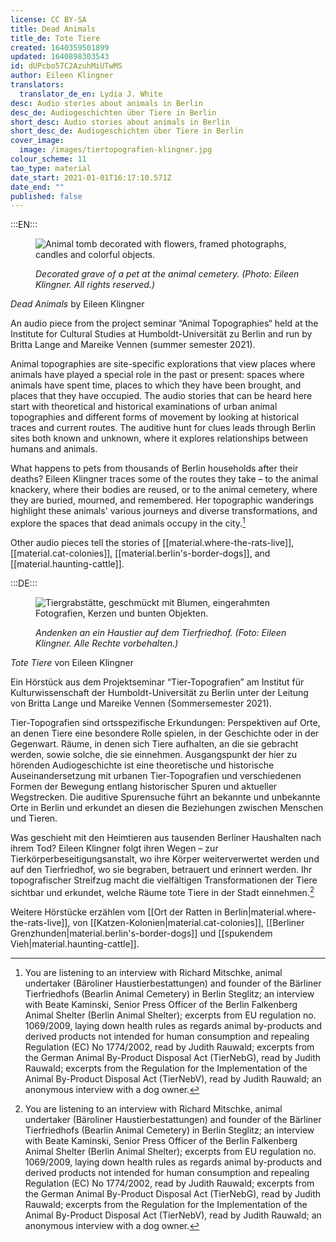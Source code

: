 ```yaml
---
license: CC BY-SA
title: Dead Animals
title_de: Tote Tiere
created: 1640359501899
updated: 1640898303543
id: dUPcbo57C2AzuhMiUTwMS
author: Eileen Klingner
translators:
  translator_de_en: Lydia J. White
desc: Audio stories about animals in Berlin
desc_de: Audiogeschichten über Tiere in Berlin
short_desc: Audio stories about animals in Berlin
short_desc_de: Audiogeschichten über Tiere in Berlin
cover_image:
  image: /images/tiertopografien-klingner.jpg
colour_scheme: 11
tao_type: material
date_start: 2021-01-01T16:17:10.571Z
date_end: ""
published: false
---
```


:::EN:::

<figure>

![Animal tomb decorated with flowers, framed photographs, candles and colorful objects.](/images/mv/tiertopografien-klingner.JPG)

<figcaption>

_Decorated grave of a pet at the animal cemetery. (Photo: Eileen Klingner. All rights reserved.)_

</figcaption>

</figure>

<sound file="/audio/Audiobeitrag_Klingner.mp3">_Dead Animals_ by Eileen Klingner</sound>

An audio piece from the project seminar “Animal Topographies“ held at the Institute for Cultural Studies at Humboldt-Universität zu Berlin and run by Britta Lange and Mareike Vennen (summer semester 2021). 

Animal topographies are site-specific explorations that view places where animals have played a special role in the past or present: spaces where animals have spent time, places to which they have been brought, and places that they have occupied. The audio stories that can be heard here start with theoretical and historical examinations of urban animal topographies and different forms of movement by looking at historical traces and current routes. The auditive hunt for clues leads through Berlin sites both known and unknown, where it explores relationships between humans and animals.

What happens to pets from thousands of Berlin households after their deaths? Eileen Klingner traces some of the routes they take – to the animal knackery, where their bodies are reused, or to the animal cemetery, where they are buried, mourned, and remembered. Her topographic wanderings highlight these animals' various journeys and diverse transformations, and explore the spaces that dead animals occupy in the city.[^1]

Other audio pieces tell the stories of [[material.where-the-rats-live]], [[material.cat-colonies]], [[material.berlin's-border-dogs]], and [[material.haunting-cattle]].


[^1]: You are listening to an interview with Richard Mitschke, animal undertaker (Bäroliner Haustierbestattungen) and founder of the Bärliner Tierfriedhofs (Bearlin Animal Cemetery) in Berlin Steglitz; an interview with Beate Kaminski, Senior Press Officer of the Berlin Falkenberg Animal Shelter (Berlin Animal Shelter); excerpts from EU regulation no. 1069/2009, laying down health rules as regards animal by-products and derived products not intended for human consumption and repealing Regulation (EC) No 1774/2002, read by Judith Rauwald; excerpts from the German Animal By-Product Disposal Act (TierNebG), read by Judith Rauwald; excerpts from the Regulation for the Implementation of the Animal By-Product Disposal Act (TierNebV), read by Judith Rauwald; an anonymous interview with a dog owner.

:::DE:::

<figure>

![Tiergrabstätte, geschmückt mit Blumen, eingerahmten Fotografien, Kerzen und bunten Objekten.](/images/mv/tiertopografien-klingner.JPG)

<figcaption>

_Andenken an ein Haustier auf dem Tierfriedhof. (Foto: Eileen Klingner. Alle Rechte vorbehalten.)_

</figcaption>

</figure>

<sound file="/audio/Audiobeitrag_Klingner.mp3">_Tote Tiere_ von Eileen Klingner</sound>

Ein Hörstück aus dem Projektseminar “Tier-Topografien” am Institut für Kulturwissenschaft der Humboldt-Universität zu Berlin unter der Leitung von Britta Lange und Mareike Vennen (Sommersemester 2021). 

Tier-Topografien sind ortsspezifische Erkundungen: Perspektiven auf Orte, an denen Tiere eine besondere Rolle spielen, in der Geschichte oder in der Gegenwart. Räume, in denen sich Tiere aufhalten, an die sie gebracht werden, sowie solche, die sie einnehmen. Ausgangspunkt der hier zu hörenden Audiogeschichte ist eine theoretische und historische Auseinandersetzung mit urbanen Tier-Topografien und verschiedenen Formen der Bewegung entlang historischer Spuren und aktueller Wegstrecken. Die auditive Spurensuche führt an bekannte und unbekannte Orte in Berlin und erkundet an diesen die Beziehungen zwischen Menschen und Tieren.

Was geschieht mit den Heimtieren aus tausenden Berliner Haushalten nach ihrem Tod? Eileen Klingner folgt ihren Wegen – zur Tierkörperbeseitigungsanstalt, wo ihre Körper weiterverwertet werden und auf den Tierfriedhof, wo sie begraben, betrauert und erinnert werden. Ihr topografischer Streifzug macht die vielfältigen Transformationen der Tiere sichtbar und erkundet, welche Räume tote Tiere in der Stadt einnehmen.[^1]

Weitere Hörstücke erzählen vom [[Ort der Ratten in Berlin|material.where-the-rats-live]], von [[Katzen-Kolonien|material.cat-colonies]], [[Berliner Grenzhunden|material.berlin's-border-dogs]] und [[spukendem Vieh|material.haunting-cattle]].

[^1]: Sie hören: Interview mit Richard Mitschke, Tierbestatter (Bäroliner Haustierbestattungen) und Gründer des Bärliner Tierfriedhofs in Berlin Steglitz; Interview mit Beate Kaminski, Sen. Pressereferentin des Tierheims Berlin Falkenberg (Tierschutzverein für Berlin); Auszüge aus der EU-Verordnung Nr. 1069/2009 mit Hygienevorschriften für nicht für den menschlichen Verzehr bestimmte tierische Nebenprodukte und zur Aufhebung der Verordnung (EG) Nr. 1774/2002, gesprochen von Judith Rauwald; Auszüge aus dem Tierische Nebenprodukte-Beseitigungsgesetzes (TierNebG), gesprochen von Judith Rauwald; Auszüge aus der Verordnung zur Durchführung des Tierische Nebenprodukte-Beseitigungsgesetzes (TierNebV), gesprochen von Judith Rauwald; Anonymes Interview mit einem Hundebesitzer.
